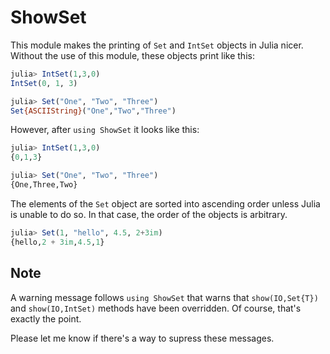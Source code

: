 ShowSet
=======

This module makes the printing of `Set` and `IntSet` objects in Julia nicer. Without the
use of this module, these objects print like this:
```julia
julia> IntSet(1,3,0)
IntSet(0, 1, 3)

julia> Set("One", "Two", "Three")
Set{ASCIIString}("One","Two","Three")
```

However, after `using ShowSet` it looks like this:
```julia
julia> IntSet(1,3,0)
{0,1,3}

julia> Set("One", "Two", "Three")
{One,Three,Two}
```

The elements of the `Set` object are sorted into ascending order unless Julia is unable
to do so. In that case, the order of the objects is arbitrary.
```julia
julia> Set(1, "hello", 4.5, 2+3im)
{hello,2 + 3im,4.5,1}
```

Note
----
A warning message follows `using ShowSet` that warns that `show(IO,Set{T})`
and `show(IO,IntSet)` methods have been overridden. Of course, that's exactly
the point. 

Please let me know if there's a way to supress these messages.
